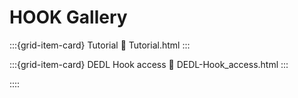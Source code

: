
# HOOK Gallery


:::{grid-item-card} Tutorial
:link: Tutorial.html
:::



:::{grid-item-card} DEDL Hook access
:link: DEDL-Hook_access.html
:::


::::
